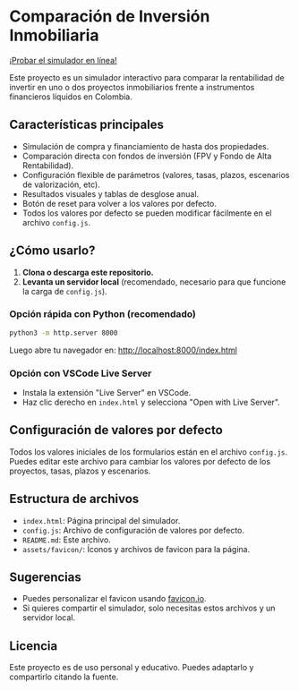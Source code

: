 # Comparación de Inversión Inmobiliaria

[¡Probar el simulador en línea!](https://json724.github.io/comparador-inversion-inmobiliaria/)

Este proyecto es un simulador interactivo para comparar la rentabilidad de invertir en uno o dos proyectos inmobiliarios frente a instrumentos financieros líquidos en Colombia.

## Características principales
- Simulación de compra y financiamiento de hasta dos propiedades.
- Comparación directa con fondos de inversión (FPV y Fondo de Alta Rentabilidad).
- Configuración flexible de parámetros (valores, tasas, plazos, escenarios de valorización, etc).
- Resultados visuales y tablas de desglose anual.
- Botón de reset para volver a los valores por defecto.
- Todos los valores por defecto se pueden modificar fácilmente en el archivo `config.js`.

## ¿Cómo usarlo?

1. **Clona o descarga este repositorio.**
2. **Levanta un servidor local** (recomendado, necesario para que funcione la carga de `config.js`).

### Opción rápida con Python (recomendado)
```sh
python3 -m http.server 8000
```
Luego abre tu navegador en:
[http://localhost:8000/index.html](http://localhost:8000/index.html)

### Opción con VSCode Live Server
- Instala la extensión "Live Server" en VSCode.
- Haz clic derecho en `index.html` y selecciona "Open with Live Server".

## Configuración de valores por defecto

Todos los valores iniciales de los formularios están en el archivo `config.js`. Puedes editar este archivo para cambiar los valores por defecto de los proyectos, tasas, plazos y escenarios.

## Estructura de archivos
- `index.html`: Página principal del simulador.
- `config.js`: Archivo de configuración de valores por defecto.
- `README.md`: Este archivo.
- `assets/favicon/`: Íconos y archivos de favicon para la página.

## Sugerencias
- Puedes personalizar el favicon usando [favicon.io](https://favicon.io/emoji-favicons/house/).
- Si quieres compartir el simulador, solo necesitas estos archivos y un servidor local.

## Licencia
Este proyecto es de uso personal y educativo. Puedes adaptarlo y compartirlo citando la fuente.
